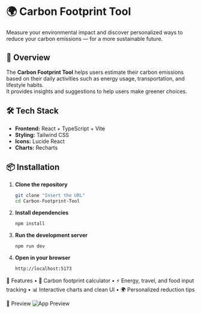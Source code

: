 # 🌍 Carbon Footprint Tool

Measure your environmental impact and discover personalized ways to reduce your carbon emissions — for a more sustainable future.

## 🚀 Overview

The **Carbon Footprint Tool** helps users estimate their carbon emissions based on their daily activities such as energy usage, transportation, and lifestyle habits.  
It provides insights and suggestions to help users make greener choices.

## 🛠️ Tech Stack

- **Frontend:** React + TypeScript + Vite
- **Styling:** Tailwind CSS
- **Icons:** Lucide React
- **Charts:** Recharts

## 📦 Installation

1. **Clone the repository**

   ```bash
   git clone "Insert the URL"
   cd Carbon-Footprint-Tool

   ```

2. **Install dependencies**

   ```bash
   npm install

   ```

3. **Run the development server**

   ```bash
   npm run dev

   ```

4. **Open in your browser**
   ```bash
   http://localhost:5173
   ```

🌱 Features
• 🧮 Carbon footprint calculator
• ⚡ Energy, travel, and food input tracking
• 📊 Interactive charts and clean UI
• 🌍 Personalized reduction tips

📸 Preview
![App Preview](./dashboard.png)
